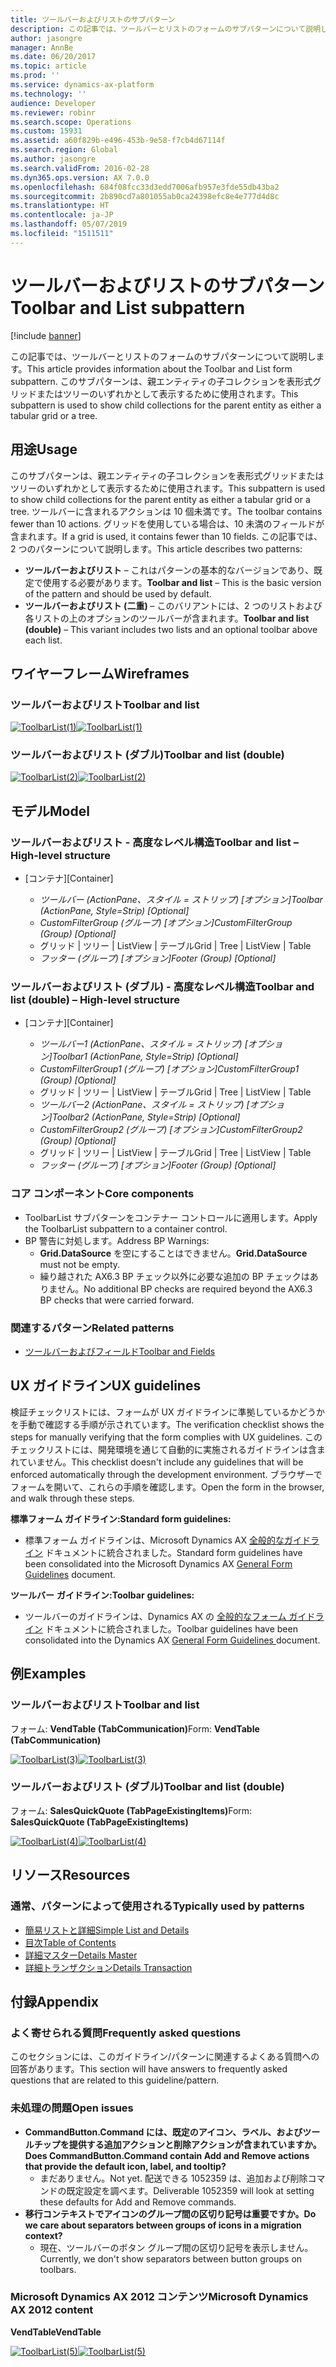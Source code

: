 ```yaml
---
title: ツールバーおよびリストのサブパターン
description: この記事では、ツールバーとリストのフォームのサブパターンについて説明します。 このサブパターンは、親エンティティの子コレクションを表形式グリッドまたはツリーのいずれかとして表示するために使用されます。
author: jasongre
manager: AnnBe
ms.date: 06/20/2017
ms.topic: article
ms.prod: ''
ms.service: dynamics-ax-platform
ms.technology: ''
audience: Developer
ms.reviewer: robinr
ms.search.scope: Operations
ms.custom: 15931
ms.assetid: a60f829b-e496-453b-9e58-f7cb4d67114f
ms.search.region: Global
ms.author: jasongre
ms.search.validFrom: 2016-02-28
ms.dyn365.ops.version: AX 7.0.0
ms.openlocfilehash: 684f08fcc33d3edd7006afb957e3fde55db43ba2
ms.sourcegitcommit: 2b890cd7a801055ab0ca24398efc8e4e777d4d8c
ms.translationtype: HT
ms.contentlocale: ja-JP
ms.lasthandoff: 05/07/2019
ms.locfileid: "1511511"
---
```

# <a name="toolbar-and-list-subpattern"></a><span data-ttu-id="66f61-104">ツールバーおよびリストのサブパターン</span><span class="sxs-lookup"><span data-stu-id="66f61-104">Toolbar and List subpattern</span></span>

[!include [banner](../includes/banner.md)]

<span data-ttu-id="66f61-105">この記事では、ツールバーとリストのフォームのサブパターンについて説明します。</span><span class="sxs-lookup"><span data-stu-id="66f61-105">This article provides information about the Toolbar and List form subpattern.</span></span> <span data-ttu-id="66f61-106">このサブパターンは、親エンティティの子コレクションを表形式グリッドまたはツリーのいずれかとして表示するために使用されます。</span><span class="sxs-lookup"><span data-stu-id="66f61-106">This subpattern is used to show child collections for the parent entity as either a tabular grid or a tree.</span></span> 

<a name="usage"></a><span data-ttu-id="66f61-107">用途</span><span class="sxs-lookup"><span data-stu-id="66f61-107">Usage</span></span>
-----

<span data-ttu-id="66f61-108">このサブパターンは、親エンティティの子コレクションを表形式グリッドまたはツリーのいずれかとして表示するために使用されます。</span><span class="sxs-lookup"><span data-stu-id="66f61-108">This subpattern is used to show child collections for the parent entity as either a tabular grid or a tree.</span></span> <span data-ttu-id="66f61-109">ツールバーに含まれるアクションは 10 個未満です。</span><span class="sxs-lookup"><span data-stu-id="66f61-109">The toolbar contains fewer than 10 actions.</span></span> <span data-ttu-id="66f61-110">グリッドを使用している場合は、10 未満のフィールドが含まれます。</span><span class="sxs-lookup"><span data-stu-id="66f61-110">If a grid is used, it contains fewer than 10 fields.</span></span> <span data-ttu-id="66f61-111">この記事では、2 つのパターンについて説明します。</span><span class="sxs-lookup"><span data-stu-id="66f61-111">This article describes two patterns:</span></span>

-   <span data-ttu-id="66f61-112">**ツールバーおよびリスト** – これはパターンの基本的なバージョンであり、既定で使用する必要があります。</span><span class="sxs-lookup"><span data-stu-id="66f61-112">**Toolbar and list** – This is the basic version of the pattern and should be used by default.</span></span>
-   <span data-ttu-id="66f61-113">**ツールバーおよびリスト (二重)** – このバリアントには、2 つのリストおよび各リストの上のオプションのツールバーが含まれます。</span><span class="sxs-lookup"><span data-stu-id="66f61-113">**Toolbar and list (double)** – This variant includes two lists and an optional toolbar above each list.</span></span>

## <a name="wireframes"></a><span data-ttu-id="66f61-114">ワイヤーフレーム</span><span class="sxs-lookup"><span data-stu-id="66f61-114">Wireframes</span></span>
### <a name="toolbar-and-list"></a><span data-ttu-id="66f61-115">ツールバーおよびリスト</span><span class="sxs-lookup"><span data-stu-id="66f61-115">Toolbar and list</span></span>

<span data-ttu-id="66f61-116">[![ToolbarList(1)](./media/toolbarlist1.png)](./media/toolbarlist1.png)</span><span class="sxs-lookup"><span data-stu-id="66f61-116">[![ToolbarList(1)](./media/toolbarlist1.png)](./media/toolbarlist1.png)</span></span>

### <a name="toolbar-and-list-double"></a><span data-ttu-id="66f61-117">ツールバーおよびリスト (ダブル)</span><span class="sxs-lookup"><span data-stu-id="66f61-117">Toolbar and list (double)</span></span>

<span data-ttu-id="66f61-118">[![ToolbarList(2)](./media/toolbarlist2.png)](./media/toolbarlist2.png)</span><span class="sxs-lookup"><span data-stu-id="66f61-118">[![ToolbarList(2)](./media/toolbarlist2.png)](./media/toolbarlist2.png)</span></span>

## <a name="model"></a><span data-ttu-id="66f61-119">モデル</span><span class="sxs-lookup"><span data-stu-id="66f61-119">Model</span></span>
### <a name="toolbar-and-list--high-level-structure"></a><span data-ttu-id="66f61-120">ツールバーおよびリスト - 高度なレベル構造</span><span class="sxs-lookup"><span data-stu-id="66f61-120">Toolbar and list – High-level structure</span></span>

- <span data-ttu-id="66f61-121">\[コンテナ\]</span><span class="sxs-lookup"><span data-stu-id="66f61-121">\[Container\]</span></span>

    - <span data-ttu-id="66f61-122">*ツールバー (ActionPane、スタイル = ストリップ) \[オプション\]*</span><span class="sxs-lookup"><span data-stu-id="66f61-122">*Toolbar (ActionPane, Style=Strip) \[Optional\]*</span></span>
    - <span data-ttu-id="66f61-123">*CustomFilterGroup (グループ) \[オプション\]*</span><span class="sxs-lookup"><span data-stu-id="66f61-123">*CustomFilterGroup (Group) \[Optional\]*</span></span>
    - <span data-ttu-id="66f61-124">グリッド | ツリー | ListView | テーブル</span><span class="sxs-lookup"><span data-stu-id="66f61-124">Grid | Tree | ListView | Table</span></span>
    - <span data-ttu-id="66f61-125">*フッター (グループ) \[オプション\]*</span><span class="sxs-lookup"><span data-stu-id="66f61-125">*Footer (Group) \[Optional\]*</span></span>

### <a name="toolbar-and-list-double--high-level-structure"></a><span data-ttu-id="66f61-126">ツールバーおよびリスト (ダブル) - 高度なレベル構造</span><span class="sxs-lookup"><span data-stu-id="66f61-126">Toolbar and list (double) – High-level structure</span></span>

- <span data-ttu-id="66f61-127">\[コンテナ\]</span><span class="sxs-lookup"><span data-stu-id="66f61-127">\[Container\]</span></span>

    - <span data-ttu-id="66f61-128">*ツールバー1 (ActionPane、スタイル = ストリップ) \[オプション\]*</span><span class="sxs-lookup"><span data-stu-id="66f61-128">*Toolbar1 (ActionPane, Style=Strip) \[Optional\]*</span></span>
    - <span data-ttu-id="66f61-129">*CustomFilterGroup1 (グループ) \[オプション\]*</span><span class="sxs-lookup"><span data-stu-id="66f61-129">*CustomFilterGroup1 (Group) \[Optional\]*</span></span>
    - <span data-ttu-id="66f61-130">グリッド | ツリー | ListView | テーブル</span><span class="sxs-lookup"><span data-stu-id="66f61-130">Grid | Tree | ListView | Table</span></span>
    - <span data-ttu-id="66f61-131">*ツールバー2 (ActionPane、スタイル = ストリップ) \[オプション\]*</span><span class="sxs-lookup"><span data-stu-id="66f61-131">*Toolbar2 (ActionPane, Style=Strip) \[Optional\]*</span></span>
    - <span data-ttu-id="66f61-132">*CustomFilterGroup2 (グループ) \[オプション\]*</span><span class="sxs-lookup"><span data-stu-id="66f61-132">*CustomFilterGroup2 (Group) \[Optional\]*</span></span>
    - <span data-ttu-id="66f61-133">グリッド | ツリー | ListView | テーブル</span><span class="sxs-lookup"><span data-stu-id="66f61-133">Grid | Tree | ListView | Table</span></span>
    - <span data-ttu-id="66f61-134">*フッター (グループ) \[オプション\]*</span><span class="sxs-lookup"><span data-stu-id="66f61-134">*Footer (Group) \[Optional\]*</span></span>

### <a name="core-components"></a><span data-ttu-id="66f61-135">コア コンポーネント</span><span class="sxs-lookup"><span data-stu-id="66f61-135">Core components</span></span>

-   <span data-ttu-id="66f61-136">ToolbarList サブパターンをコンテナー コントロールに適用します。</span><span class="sxs-lookup"><span data-stu-id="66f61-136">Apply the ToolbarList subpattern to a container control.</span></span>
-   <span data-ttu-id="66f61-137">BP 警告に対処します。</span><span class="sxs-lookup"><span data-stu-id="66f61-137">Address BP Warnings:</span></span>
    -   <span data-ttu-id="66f61-138">**Grid.DataSource** を空にすることはできません。</span><span class="sxs-lookup"><span data-stu-id="66f61-138">**Grid.DataSource** must not be empty.</span></span>
    -   <span data-ttu-id="66f61-139">繰り越された AX6.3 BP チェック以外に必要な追加の BP チェックはありません。</span><span class="sxs-lookup"><span data-stu-id="66f61-139">No additional BP checks are required beyond the AX6.3 BP checks that were carried forward.</span></span>

### <a name="related-patterns"></a><span data-ttu-id="66f61-140">関連するパターン</span><span class="sxs-lookup"><span data-stu-id="66f61-140">Related patterns</span></span>

-   [<span data-ttu-id="66f61-141">ツールバーおよびフィールド</span><span class="sxs-lookup"><span data-stu-id="66f61-141">Toolbar and Fields</span></span>](toolbar-fields-subpattern.md)

## <a name="ux-guidelines"></a><span data-ttu-id="66f61-142">UX ガイドライン</span><span class="sxs-lookup"><span data-stu-id="66f61-142">UX guidelines</span></span>
<span data-ttu-id="66f61-143">検証チェックリストには、フォームが UX ガイドラインに準拠しているかどうかを手動で確認する手順が示されています。</span><span class="sxs-lookup"><span data-stu-id="66f61-143">The verification checklist shows the steps for manually verifying that the form complies with UX guidelines.</span></span> <span data-ttu-id="66f61-144">このチェックリストには、開発環境を通じて自動的に実施されるガイドラインは含まれていません。</span><span class="sxs-lookup"><span data-stu-id="66f61-144">This checklist doesn't include any guidelines that will be enforced automatically through the development environment.</span></span> <span data-ttu-id="66f61-145">ブラウザーでフォームを開いて、これらの手順を確認します。</span><span class="sxs-lookup"><span data-stu-id="66f61-145">Open the form in the browser, and walk through these steps.</span></span> 

<span data-ttu-id="66f61-146">**標準フォーム ガイドライン:**</span><span class="sxs-lookup"><span data-stu-id="66f61-146">**Standard form guidelines:**</span></span>

-   <span data-ttu-id="66f61-147">標準フォーム ガイドラインは、Microsoft Dynamics AX [全般的なガイドライン](general-form-guidelines.md) ドキュメントに統合されました。</span><span class="sxs-lookup"><span data-stu-id="66f61-147">Standard form guidelines have been consolidated into the Microsoft Dynamics AX [General Form Guidelines](general-form-guidelines.md) document.</span></span>

<span data-ttu-id="66f61-148">**ツールバー** **ガイドライン:**</span><span class="sxs-lookup"><span data-stu-id="66f61-148">**Toolbar** **guidelines:**</span></span>

-   <span data-ttu-id="66f61-149">ツールバーのガイドラインは、Dynamics AX の [全般的なフォーム ガイドライン](general-form-guidelines.md) ドキュメントに統合されました。</span><span class="sxs-lookup"><span data-stu-id="66f61-149">Toolbar guidelines have been consolidated into the Dynamics AX [General Form Guidelines ](general-form-guidelines.md) document.</span></span>

## <a name="examples"></a><span data-ttu-id="66f61-150">例</span><span class="sxs-lookup"><span data-stu-id="66f61-150">Examples</span></span>
### <a name="toolbar-and-list"></a><span data-ttu-id="66f61-151">ツールバーおよびリスト</span><span class="sxs-lookup"><span data-stu-id="66f61-151">Toolbar and list</span></span>

<span data-ttu-id="66f61-152">フォーム: **VendTable (TabCommunication)**</span><span class="sxs-lookup"><span data-stu-id="66f61-152">Form: **VendTable (TabCommunication)**</span></span> 

<span data-ttu-id="66f61-153">[![ToolbarList(3)](./media/toolbarlist3.png)](./media/toolbarlist3.png)</span><span class="sxs-lookup"><span data-stu-id="66f61-153">[![ToolbarList(3)](./media/toolbarlist3.png)](./media/toolbarlist3.png)</span></span>

### <a name="toolbar-and-list-double"></a><span data-ttu-id="66f61-154">ツールバーおよびリスト (ダブル)</span><span class="sxs-lookup"><span data-stu-id="66f61-154">Toolbar and list (double)</span></span>

<span data-ttu-id="66f61-155">フォーム: **SalesQuickQuote (TabPageExistingItems)**</span><span class="sxs-lookup"><span data-stu-id="66f61-155">Form: **SalesQuickQuote (TabPageExistingItems)**</span></span> 

<span data-ttu-id="66f61-156">[![ToolbarList(4)](./media/toolbarlist4.png)](./media/toolbarlist4.png)</span><span class="sxs-lookup"><span data-stu-id="66f61-156">[![ToolbarList(4)](./media/toolbarlist4.png)](./media/toolbarlist4.png)</span></span>

## <a name="resources"></a><span data-ttu-id="66f61-157">リソース</span><span class="sxs-lookup"><span data-stu-id="66f61-157">Resources</span></span>
### <a name="typically-used-by-patterns"></a><span data-ttu-id="66f61-158">通常、パターンによって使用される</span><span class="sxs-lookup"><span data-stu-id="66f61-158">Typically used by patterns</span></span>

-   [<span data-ttu-id="66f61-159">簡易リストと詳細</span><span class="sxs-lookup"><span data-stu-id="66f61-159">Simple List and Details</span></span>](simple-list-details-form-pattern.md)
-   [<span data-ttu-id="66f61-160">目次</span><span class="sxs-lookup"><span data-stu-id="66f61-160">Table of Contents</span></span>](table-of-contents-form-pattern.md)
-   [<span data-ttu-id="66f61-161">詳細マスター</span><span class="sxs-lookup"><span data-stu-id="66f61-161">Details Master</span></span>](details-master-form-pattern.md)
-   [<span data-ttu-id="66f61-162">詳細トランザクション</span><span class="sxs-lookup"><span data-stu-id="66f61-162">Details Transaction</span></span>](details-transaction-form-pattern.md)

## <a name="appendix"></a><span data-ttu-id="66f61-163">付録</span><span class="sxs-lookup"><span data-stu-id="66f61-163">Appendix</span></span>
### <a name="frequently-asked-questions"></a><span data-ttu-id="66f61-164">よく寄せられる質問</span><span class="sxs-lookup"><span data-stu-id="66f61-164">Frequently asked questions</span></span>

<span data-ttu-id="66f61-165">このセクションには、このガイドライン/パターンに関連するよくある質問への回答があります。</span><span class="sxs-lookup"><span data-stu-id="66f61-165">This section will have answers to frequently asked questions that are related to this guideline/pattern.</span></span>

### <a name="open-issues"></a><span data-ttu-id="66f61-166">未処理の問題</span><span class="sxs-lookup"><span data-stu-id="66f61-166">Open issues</span></span>

-   <span data-ttu-id="66f61-167">**CommandButton.Command には、既定のアイコン、ラベル、およびツールチップを提供する追加アクションと削除アクションが含まれていますか。**</span><span class="sxs-lookup"><span data-stu-id="66f61-167">**Does CommandButton.Command contain Add and Remove actions that provide the default icon, label, and tooltip?**</span></span>
    -   <span data-ttu-id="66f61-168">まだありません。</span><span class="sxs-lookup"><span data-stu-id="66f61-168">Not yet.</span></span> <span data-ttu-id="66f61-169">配送できる 1052359 は、追加および削除コマンドの既定設定を調べます。</span><span class="sxs-lookup"><span data-stu-id="66f61-169">Deliverable 1052359 will look at setting these defaults for Add and Remove commands.</span></span>
-   <span data-ttu-id="66f61-170">**移行コンテキストでアイコンのグループ間の区切り記号は重要ですか。**</span><span class="sxs-lookup"><span data-stu-id="66f61-170">**Do we care about separators between groups of icons in a migration context?**</span></span>
    -   <span data-ttu-id="66f61-171">現在、ツールバーのボタン グループ間の区切り記号を表示しません。</span><span class="sxs-lookup"><span data-stu-id="66f61-171">Currently, we don't show separators between button groups on toolbars.</span></span>

### <a name="microsoft-dynamics-ax-2012-content"></a><span data-ttu-id="66f61-172">Microsoft Dynamics AX 2012 コンテンツ</span><span class="sxs-lookup"><span data-stu-id="66f61-172">Microsoft Dynamics AX 2012 content</span></span>

<span data-ttu-id="66f61-173">**VendTable**</span><span class="sxs-lookup"><span data-stu-id="66f61-173">**VendTable**</span></span> 

<span data-ttu-id="66f61-174">[![ToolbarList(5)](./media/toolbarlist5.png)](./media/toolbarlist5.png)</span><span class="sxs-lookup"><span data-stu-id="66f61-174">[![ToolbarList(5)](./media/toolbarlist5.png)](./media/toolbarlist5.png)</span></span>
